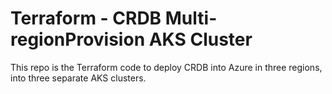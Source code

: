 # Terraform - CRDB Multi-regionProvision AKS Cluster

This repo is the Terraform code to deploy CRDB into Azure in three regions, into three separate AKS clusters.


